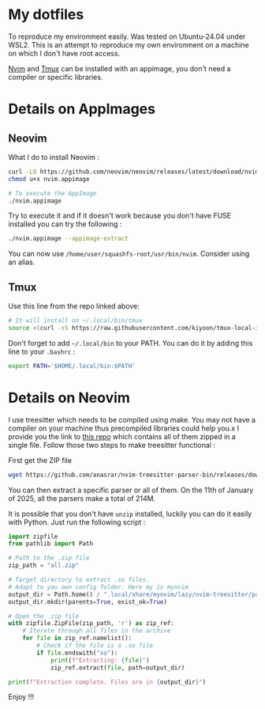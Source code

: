 # My dotfiles

To reproduce my environment easily.
Was tested on Ubuntu-24.04 under WSL2.
This is an attempt to reproduce my own environment on a machine on which I don't have root access.

[Nvim](https://github.com/neovim/neovim/blob/master/INSTALL.md) and [Tmux](https://github.com/kiyoon/tmux-appimage) can be installed with an appimage, you don't need a compiler or specific libraries.

# Details on AppImages

## Neovim

What I do to install Neovim :
```bash
curl -LO https://github.com/neovim/neovim/releases/latest/download/nvim.appimage
chmod u+x nvim.appimage

# To execute the AppImage
./nvim.appimage
```
Try to execute it and if it doesn't work because you don't have FUSE installed you can try the following :

```bash
./nvim.appimage --appimage-extract
```

You can now use `/home/user/squashfs-root/usr/bin/nvim`. Consider using an alias.

## Tmux

Use this line from the repo linked above:

```bash
# It will install on ~/.local/bin/tmux
source <(curl -sS https://raw.githubusercontent.com/kiyoon/tmux-local-install/master/install.sh)
```

Don't forget to add `~/.local/bin` to your PATH. You can do it by adding this line to your `.bashrc` :

```bash
export PATH='$HOME/.local/bin:$PATH'
```

# Details on Neovim

I use treesitter which needs to be compiled using make. You may not have a compiler on your machine thus precompiled libraries could help you.x
I provide you the link to [this repo](https://github.com/anasrar/nvim-treesitter-parser-bin/) which contains all of them zipped in a single file. Follow those two steps to make treesitter functional :

First get the ZIP file
```bash
wget https://github.com/anasrar/nvim-treesitter-parser-bin/releases/download/linux/all.zip
```
You can then extract a specific parser or all of them. On the 11th of January of 2025, all the parsers make a total of 214M.

It is possible that you don't have `unzip` installed, luckily you can do it easily with Python. Just run the following script :

```python
import zipfile
from pathlib import Path

# Path to the .zip file
zip_path = "all.zip"

# Target directory to extract .so files.
# Adapt to you own config folder. Here my is mynvim
output_dir = Path.home() / ".local/share/mynvim/lazy/nvim-treesitter/parser"
output_dir.mkdir(parents=True, exist_ok=True)

# Open the .zip file
with zipfile.ZipFile(zip_path, 'r') as zip_ref:
    # Iterate through all files in the archive
    for file in zip_ref.namelist():
        # Check if the file is a .so file
        if file.endswith("so"):
            print(f"Extracting: {file}")
            zip_ref.extract(file, path=output_dir)

print(f"Extraction complete. Files are in {output_dir}")
```

Enjoy !!!
